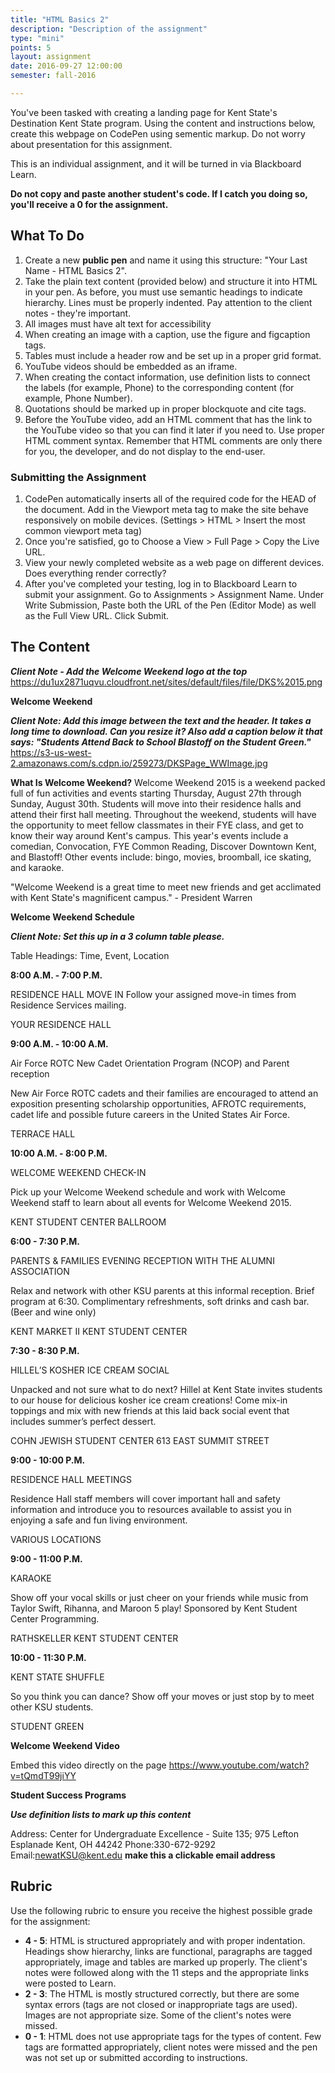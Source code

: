 ```yaml
---
title: "HTML Basics 2"
description: "Description of the assignment"
type: "mini"
points: 5
layout: assignment
date: 2016-09-27 12:00:00
semester: fall-2016

---
```


You've been tasked with creating a landing page for Kent State's Destination Kent State program.  Using the content and instructions below, create this webpage on CodePen using sementic markup.  Do not worry about presentation for this assignment.

This is an individual assignment, and it will be turned in via Blackboard Learn.  

**Do not copy and paste another student's code.  If I catch you doing so, you'll receive a 0 for the assignment.**

## What To Do

1. Create a new **public pen** and name it using this structure: "Your Last Name - HTML Basics 2".
2. Take the plain text content (provided below) and structure it into HTML in your pen.  As before, you must use semantic headings to indicate hierarchy.  Lines must be properly indented.  Pay attention to the client notes - they're important.
3. All images must have alt text for accessibility
4. When creating an image with a caption, use the figure and figcaption tags.
5. Tables must include a header row and be set up in a proper grid format.
6. YouTube videos should be embedded as an iframe.
7. When creating the contact information, use definition lists to connect the labels (for example, Phone) to the corresponding content (for example, Phone Number).
8. Quotations should be marked up in proper blockquote and cite tags.
9. Before the YouTube video, add an HTML comment that has the link to the YouTube video so that you can find it later if you need to.  Use proper HTML comment syntax.  Remember that HTML comments are only there for you, the developer, and do not display to the end-user.

### Submitting the Assignment
1. CodePen automatically inserts all of the required code for the HEAD of the document.  Add in the Viewport meta tag to make the site behave responsively on mobile devices. (Settings > HTML > Insert the most common viewport meta tag)
2. Once you're satisfied, go to Choose a View > Full Page > Copy the Live URL.
3. View your newly completed website as a web page on different devices.  Does everything render correctly?
4. After you've completed your testing, log in to Blackboard Learn to submit your assignment.  Go to Assignments > Assignment Name.  Under Write Submission, Paste both the URL of the Pen (Editor Mode) as well as the Full View  URL.  Click Submit.

## The Content

***Client Note - Add the Welcome Weekend logo at the top*** <a href="https://du1ux2871uqvu.cloudfront.net/sites/default/files/file/DKS%2015.png">https://du1ux2871uqvu.cloudfront.net/sites/default/files/file/DKS%2015.png</a>

**Welcome Weekend**

***Client Note: Add this image between the text and the header.  It takes a long time to download.  Can you resize it?  Also add a caption below it that says: "Students Attend Back to School Blastoff on the Student Green."***
<a href="https://s3-us-west-2.amazonaws.com/s.cdpn.io/259273/DKSPage_WWImage.jpg">https://s3-us-west-2.amazonaws.com/s.cdpn.io/259273/DKSPage_WWImage.jpg</a>

**What Is Welcome Weekend?**
Welcome Weekend 2015 is a weekend packed full of fun activities and events starting Thursday, August 27th through Sunday, August 30th. Students will move into their residence halls and attend their first hall meeting. Throughout the weekend, students will have the opportunity to meet fellow classmates in their FYE class, and get to know their way around Kent's campus. This year's events include a comedian, Convocation, FYE Common Reading, Discover Downtown Kent, and Blastoff! Other events include: bingo, movies, broomball, ice skating, and karaoke.

"Welcome Weekend is a great time to meet new friends and get acclimated with Kent State's magnificent campus." - President Warren

**Welcome Weekend Schedule**

***Client Note:  Set this up in a 3 column table please.***

Table Headings: Time, Event, Location

**8:00 A.M. - 7:00 P.M.**

RESIDENCE HALL MOVE IN
Follow your assigned move-in times from Residence Services mailing.

YOUR RESIDENCE HALL

**9:00 A.M. - 10:00 A.M.**

Air Force ROTC New Cadet Orientation Program (NCOP) and Parent reception

New Air Force ROTC cadets and their families are encouraged to attend an
exposition presenting scholarship opportunities, AFROTC requirements, cadet life and possible future careers in the United States Air Force.  

TERRACE HALL

**10:00 A.M. - 8:00 P.M.**

WELCOME WEEKEND CHECK-IN

Pick up your Welcome Weekend schedule and work with Welcome Weekend staff to learn about all events for Welcome Weekend 2015.

KENT STUDENT CENTER BALLROOM

**6:00 - 7:30 P.M.**

PARENTS & FAMILIES EVENING RECEPTION WITH THE ALUMNI ASSOCIATION

Relax and network with other KSU parents at this informal reception. Brief program at 6:30. Complimentary refreshments, soft drinks and cash bar. (Beer and wine only)

KENT MARKET II
KENT STUDENT CENTER

**7:30 - 8:30 P.M.**

HILLEL’S KOSHER ICE CREAM SOCIAL

Unpacked and not sure what to do next? Hillel at Kent State invites students to our house for delicious kosher ice cream creations! Come mix-in toppings and mix with new friends at this laid back social event that includes summer’s perfect dessert.

COHN JEWISH STUDENT CENTER
613 EAST SUMMIT STREET

**9:00 - 10:00 P.M.**

RESIDENCE HALL MEETINGS

Residence Hall staff members will cover important hall and safety information and introduce you to resources available to assist you in enjoying a safe and fun living environment.

VARIOUS LOCATIONS

**9:00 - 11:00 P.M.**

KARAOKE

Show off your vocal skills or just cheer on your friends while music from Taylor Swift, Rihanna, and Maroon 5 play! Sponsored by Kent Student Center Programming.

RATHSKELLER
KENT STUDENT CENTER

**10:00 - 11:30 P.M.**

KENT STATE SHUFFLE

So you think you can dance? Show off your moves or just stop by to meet other KSU students.

STUDENT GREEN


**Welcome Weekend Video**

Embed this video directly on the page <a href="https://www.youtube.com/watch?v=tQmdT99jiYY">https://www.youtube.com/watch?v=tQmdT99jiYY</a>

**Student Success Programs**

***Use definition lists to mark up this content***

Address: Center for Undergraduate Excellence - Suite 135; 975 Lefton Esplanade Kent, OH 44242
Phone:330-672-9292
Email:newatKSU@kent.edu **make this a clickable email address**

## Rubric

Use the following rubric to ensure you receive the highest possible grade for the assignment:

* **4 - 5**: HTML is structured appropriately and with proper indentation.  Headings show hierarchy, links are functional, paragraphs are tagged appropriately, image and tables are marked up properly.  The client's notes were followed along with the 11 steps and the appropriate links were posted to Learn.
* **2 - 3**: The HTML is mostly structured correctly, but there are some syntax errors (tags are not closed or inappropriate tags are used).  Images are not appropriate size.  Some of the client's notes were missed.
* **0 - 1**: HTML does not use appropriate tags for the types of content.  Few tags are formatted appropriately, client notes were missed and the pen was not set up or submitted according to instructions.  

